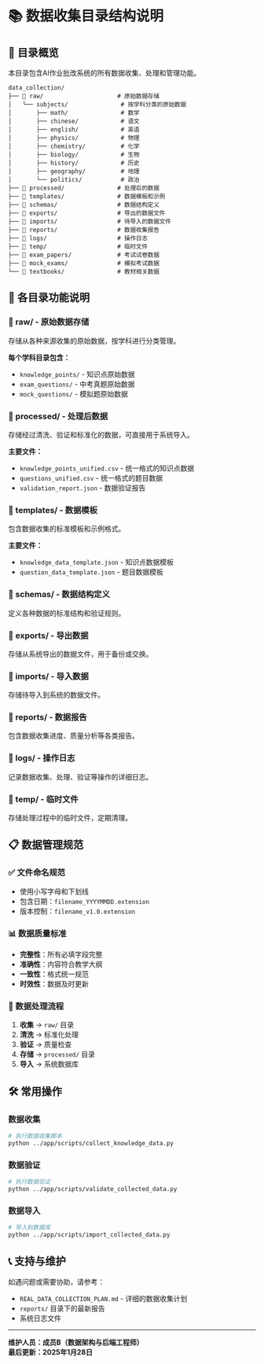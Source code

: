 # 📚 数据收集目录结构说明

## 📁 目录概览

本目录包含AI作业批改系统的所有数据收集、处理和管理功能。

```
data_collection/
├── 📁 raw/                     # 原始数据存储
│   └── subjects/               # 按学科分类的原始数据
│       ├── math/               # 数学
│       ├── chinese/            # 语文
│       ├── english/            # 英语
│       ├── physics/            # 物理
│       ├── chemistry/          # 化学
│       ├── biology/            # 生物
│       ├── history/            # 历史
│       ├── geography/          # 地理
│       └── politics/           # 政治
├── 📁 processed/               # 处理后的数据
├── 📁 templates/               # 数据模板和示例
├── 📁 schemas/                 # 数据结构定义
├── 📁 exports/                 # 导出的数据文件
├── 📁 imports/                 # 待导入的数据文件
├── 📁 reports/                 # 数据收集报告
├── 📁 logs/                    # 操作日志
├── 📁 temp/                    # 临时文件
├── 📁 exam_papers/             # 考试试卷数据
├── 📁 mock_exams/              # 模拟考试数据
└── 📁 textbooks/               # 教材相关数据
```

## 🎯 各目录功能说明

### 📂 raw/ - 原始数据存储
存储从各种来源收集的原始数据，按学科进行分类管理。

**每个学科目录包含：**
- `knowledge_points/` - 知识点原始数据
- `exam_questions/` - 中考真题原始数据  
- `mock_questions/` - 模拟题原始数据

### 📂 processed/ - 处理后数据
存储经过清洗、验证和标准化的数据，可直接用于系统导入。

**主要文件：**
- `knowledge_points_unified.csv` - 统一格式的知识点数据
- `questions_unified.csv` - 统一格式的题目数据
- `validation_report.json` - 数据验证报告

### 📂 templates/ - 数据模板
包含数据收集的标准模板和示例格式。

**主要文件：**
- `knowledge_data_template.json` - 知识点数据模板
- `question_data_template.json` - 题目数据模板

### 📂 schemas/ - 数据结构定义
定义各种数据的标准结构和验证规则。

### 📂 exports/ - 导出数据
存储从系统导出的数据文件，用于备份或交换。

### 📂 imports/ - 导入数据
存储待导入到系统的数据文件。

### 📂 reports/ - 数据报告
包含数据收集进度、质量分析等各类报告。

### 📂 logs/ - 操作日志
记录数据收集、处理、验证等操作的详细日志。

### 📂 temp/ - 临时文件
存储处理过程中的临时文件，定期清理。

## 📋 数据管理规范

### ✅ 文件命名规范
- 使用小写字母和下划线
- 包含日期：`filename_YYYYMMDD.extension`
- 版本控制：`filename_v1.0.extension`

### 📊 数据质量标准
- **完整性**：所有必填字段完整
- **准确性**：内容符合教学大纲
- **一致性**：格式统一规范
- **时效性**：数据及时更新

### 🔄 数据处理流程
1. **收集** → `raw/` 目录
2. **清洗** → 标准化处理
3. **验证** → 质量检查
4. **存储** → `processed/` 目录
5. **导入** → 系统数据库

## 🛠️ 常用操作

### 数据收集
```bash
# 执行数据收集脚本
python ../app/scripts/collect_knowledge_data.py
```

### 数据验证
```bash
# 执行数据验证
python ../app/scripts/validate_collected_data.py
```

### 数据导入
```bash
# 导入到数据库
python ../app/scripts/import_collected_data.py
```

## 📞 支持与维护

如遇问题或需要协助，请参考：
- `REAL_DATA_COLLECTION_PLAN.md` - 详细的数据收集计划
- `reports/` 目录下的最新报告
- 系统日志文件

---
**维护人员：成员B（数据架构与后端工程师）**  
**最后更新：2025年1月28日**
